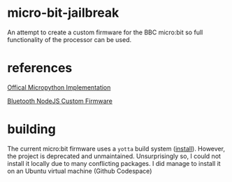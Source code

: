 # micro-bit-jailbreak
An attempt to create a custom firmware for the BBC micro:bit so full functionality of the processor can be used.

# references
[Offical Micropython Implementation](https://github.com/bbcmicrobit/micropython)

[Bluetooth NodeJS Custom Firmware](https://github.com/sandeepmistry/node-bbc-microbit-firmware/tree/master?tab=readme-ov-file)

# building
The current micro:bit firmware uses a `yotta` build system ([install](https://docs.yottabuild.org/#installing-on-linux)).
However, the project is deprecated and unmaintained. Unsurprisingly so, I could not install it locally due to many conflicting packages. I did manage to install it on an Ubuntu virtual machine (Github Codespace)
